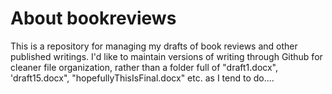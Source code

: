 # About bookreviews
This is a repository for managing my drafts of book reviews and other published writings. I'd like to maintain versions of writing through Github for cleaner file organization, rather than a folder full of "draft1.docx", 'draft15.docx", "hopefullyThisIsFinal.docx" etc. as I tend to do....

